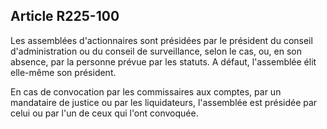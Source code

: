 Article R225-100
----
Les assemblées d'actionnaires sont présidées par le président du conseil
d'administration ou du conseil de surveillance, selon le cas, ou, en son
absence, par la personne prévue par les statuts. A défaut, l'assemblée élit
elle-même son président.

En cas de convocation par les commissaires aux comptes, par un mandataire de
justice ou par les liquidateurs, l'assemblée est présidée par celui ou par l'un
de ceux qui l'ont convoquée.
